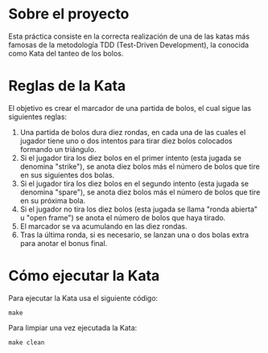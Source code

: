 # Sobre el proyecto 
Esta práctica consiste en la correcta realización de una de las katas más famosas de la metodología TDD (Test-Driven Development), la conocida como Kata del tanteo de los bolos.

# Reglas de la Kata
El objetivo es crear el marcador de una partida de bolos, el cual sigue las siguientes reglas:
1. Una partida de bolos dura diez rondas, en cada una de las cuales el jugador tiene uno o dos intentos para tirar diez bolos colocados formando un triángulo.
2. Si el jugador tira los diez bolos en el primer intento (esta jugada se denomina "strike"), se anota diez bolos más el número de bolos que tire en sus siguientes dos bolas.
3. Si el jugador tira los diez bolos en el segundo intento (esta jugada se denomina "spare"), se anota diez bolos más el número de bolos que tire en su próxima bola.
4. Si el jugador no tira los diez bolos (esta jugada se llama "ronda abierta" u "open frame") se anota el número de bolos que haya tirado.
5. El marcador se va acumulando en las diez rondas.
6. Tras la última ronda, si es necesario, se lanzan una o dos bolas extra para anotar el bonus final.

# Cómo ejecutar la Kata
Para ejecutar la Kata usa el siguiente código:

    make

Para limpiar una vez ejecutada la Kata:

    make clean
